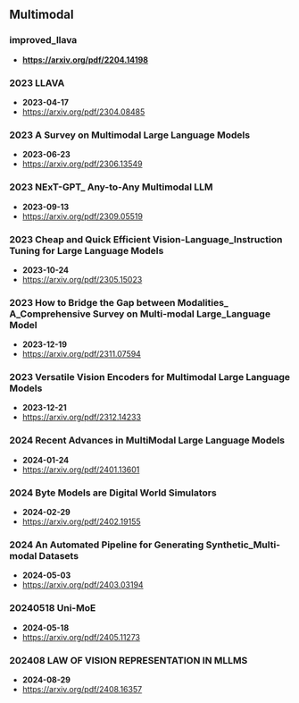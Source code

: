 ## Multimodal


### improved_llava
- **https://arxiv.org/pdf/2204.14198**
### 2023 LLAVA
- **2023-04-17**
- https://arxiv.org/pdf/2304.08485
### 2023 A Survey on Multimodal Large Language Models
- **2023-06-23**
- https://arxiv.org/pdf/2306.13549
### 2023 NExT-GPT_ Any-to-Any Multimodal LLM
- **2023-09-13**
- https://arxiv.org/pdf/2309.05519
### 2023 Cheap and Quick Efficient Vision-Language_Instruction Tuning for Large Language Models
- **2023-10-24**
- https://arxiv.org/pdf/2305.15023
### 2023 How to Bridge the Gap between Modalities_ A_Comprehensive Survey on Multi-modal Large_Language Model
- **2023-12-19**
- https://arxiv.org/pdf/2311.07594
### 2023 Versatile Vision Encoders for Multimodal Large Language Models
- **2023-12-21**
- https://arxiv.org/pdf/2312.14233
### 2024 Recent Advances in MultiModal Large Language Models
- **2024-01-24**
- https://arxiv.org/pdf/2401.13601
### 2024 Byte Models are Digital World Simulators
- **2024-02-29**
- https://arxiv.org/pdf/2402.19155
### 2024 An Automated Pipeline for Generating Synthetic_Multi-modal Datasets
- **2024-05-03**
- https://arxiv.org/pdf/2403.03194
### 20240518 Uni-MoE
- **2024-05-18**
- https://arxiv.org/pdf/2405.11273
### 202408 LAW OF VISION REPRESENTATION IN MLLMS
- **2024-08-29**
- https://arxiv.org/pdf/2408.16357